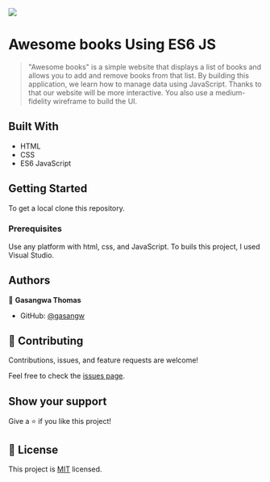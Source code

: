 ![](https://img.shields.io/badge/Microverse-blueviolet)

# Awesome books Using ES6 JS

> "Awesome books" is a simple website that displays a list of books and allows you to add and remove books from that list. By building this application, we learn how to manage data using JavaScript. Thanks to that our website will be more interactive. You also use a medium-fidelity wireframe to build the UI.

## Built With

- HTML
- CSS
- ES6 JavaScript

## Getting Started

To get a local clone this repository.

### Prerequisites

Use any platform with html, css, and JavaScript. To buils this project, I used Visual Studio.

## Authors

👤 **Gasangwa Thomas**

- GitHub: [@gasangw](https://github.com/gasangw)

## 🤝 Contributing

Contributions, issues, and feature requests are welcome!

Feel free to check the [issues page](../../issues/).

## Show your support

Give a ⭐️ if you like this project!

## 📝 License

This project is [MIT](https://github.com/microverseinc/readme-template/blob/master/MIT.md) licensed.